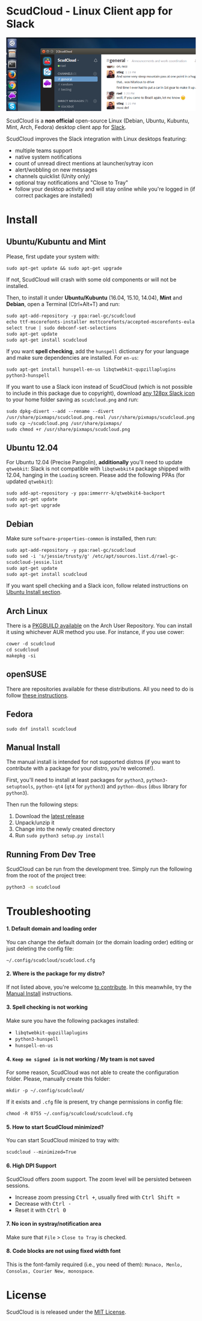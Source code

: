 # ScudCloud - Linux Client app for Slack

![ScudCloud Slack app on Ubuntu Unity](/share/screenshot.png?raw=true)

ScudCloud is a **non official** open-source Linux (Debian, Ubuntu, Kubuntu, Mint, Arch, Fedora) desktop client app for [Slack](http://slack.com).

ScudCloud improves the Slack integration with Linux desktops featuring:

* multiple teams support
* native system notifications
* count of unread direct mentions at launcher/sytray icon
* alert/wobbling on new messages
* channels quicklist (Unity only)
* optional tray notifications and "Close to Tray"
* follow your desktop activity and will stay online while you're logged in (if correct packages are installed)

# Install

## Ubuntu/Kubuntu and Mint

Please, first update your system with:

```term
sudo apt-get update && sudo apt-get upgrade
```

If not, ScudCloud will crash with some old components or will not be installed.

Then, to install it under **Ubuntu/Kubuntu** (16.04, 15.10, 14.04), **Mint** and **Debian**, open a Terminal (Ctrl+Alt+T) and run:

```term
sudo apt-add-repository -y ppa:rael-gc/scudcloud
echo ttf-mscorefonts-installer msttcorefonts/accepted-mscorefonts-eula select true | sudo debconf-set-selections
sudo apt-get update
sudo apt-get install scudcloud
```

If you want **spell checking**, add the `hunspell` dictionary for your language and make sure dependencies are installed. For `en-us`:

    sudo apt-get install hunspell-en-us libqtwebkit-qupzillaplugins python3-hunspell

If you want to use a Slack icon instead of ScudCloud (which is not possible to include in this package due to copyright), download [any 128px Slack icon](https://www.google.com.br/search?q=slack+icon&tbm=isch&source=lnt&tbs=isz:ex,iszw:128,iszh:128) to your home folder saving as `scudcloud.png` and run:

```term
sudo dpkg-divert --add --rename --divert /usr/share/pixmaps/scudcloud.png.real /usr/share/pixmaps/scudcloud.png
sudo cp ~/scudcloud.png /usr/share/pixmaps/
sudo chmod +r /usr/share/pixmaps/scudcloud.png
```

## Ubuntu 12.04

For Ubuntu 12.04 (Precise Pangolin), **additionally** you'll need to update `qtwebkit`: Slack is not compatible with `libqtwebkit4` package shipped with 12.04, hanging in the `Loading` screen. Please add the following PPAs (for updated `qtwebkit`):

```term
sudo add-apt-repository -y ppa:immerrr-k/qtwebkit4-backport
sudo apt-get update
sudo apt-get upgrade
```

## Debian

Make sure `software-properties-common` is installed, then run:

```
sudo apt-add-repository -y ppa:rael-gc/scudcloud
sudo sed -i 's/jessie/trusty/g' /etc/apt/sources.list.d/rael-gc-scudcloud-jessie.list
sudo apt-get update
sudo apt-get install scudcloud
```

If you want spell checking and a Slack icon, follow related instructions on [Ubuntu Install section](#ubuntukubuntu-and-mint).

## Arch Linux

There is a [PKGBUILD available][pkgbuild] on the Arch User Repository. You can install it
using whichever AUR method you use. For instance, if you use cower:

```term
cower -d scudcloud
cd scudcloud
makepkg -si
```

[pkgbuild]: https://aur.archlinux.org/packages/scudcloud/

## openSUSE

There are repositories available for these distributions. All you need to do is follow [these instructions][build_suse].

[build_suse]: http://software.opensuse.org/download.html?project=home%3Amoonwolf%3Ascudcloud&package=scudcloud

## Fedora

```term
sudo dnf install scudcloud
```

## Manual Install

The manual install is intended for not supported distros (if you want to contribute with a package for your distro, you're welcome!).

First, you'll need to install at least packages for `python3`, `python3-setuptools`, `python-qt4` (`qt4` for `python3`) and `python-dbus` (`dbus` library for `python3`).

Then run the following steps:

1. Download the [latest release](https://github.com/raelgc/scudcloud/releases/latest)
2. Unpack/unzip it
3. Change into the newly created directory
4. Run `sudo python3 setup.py install`

## Running From Dev Tree

ScudCloud can be run from the development tree. Simply run the following from the root of the project tree:

```bash
python3 -m scudcloud
```

# Troubleshooting

#### 1. Default domain and loading order

You can change the default domain (or the domain loading order) editing or just deleting the config file:

    ~/.config/scudcloud/scudcloud.cfg

#### 2. Where is the package for my distro?

If not listed above, you're welcome [to contribute](/CONTRIBUTING.md). In this meanwhile, try the [Manual Install](#manual-install) instructions.

#### 3. Spell checking is not working

Make sure you have the following packages installed:

* `libqtwebkit-qupzillaplugins`
* `python3-hunspell`
* `hunspell-en-us`

#### 4. `Keep me signed in` is not working / My team is not saved

For some reason, ScudCloud was not able to create the configuration folder. Please, manually create this folder:

    mkdir -p ~/.config/scudcloud/

If it exists and `.cfg` file is present, try change permissions in config file:

    chmod -R 0755 ~/.config/scudcloud/scudcloud.cfg

#### 5. How to start ScudCloud minimized?

You can start ScudCloud minized to tray with:

    scudcloud --minimized=True

#### 6. High DPI Support

ScudCloud offers zoom support. The zoom level will be persisted between sessions.

- Increase zoom pressing <kbd>Ctrl +</kbd>, usually fired with <kbd>Ctrl Shift =</kbd>
- Decrease with <kbd>Ctrl -</kbd>
- Reset it with <kbd>Ctrl 0</kbd>

#### 7. No icon in systray/notification area

Make sure that `File` > `Close to Tray` is checked.

#### 8. Code blocks are not using fixed width font

This is the font-family required (i.e., you need of them): `Monaco, Menlo, Consolas, Courier New, monospace`.

# License

ScudCloud is is released under the [MIT License](/LICENSE).
